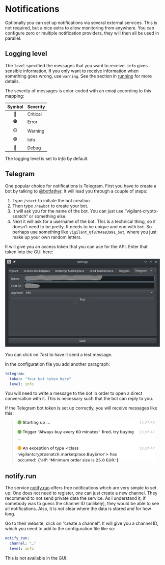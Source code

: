 # Notifications

Optionally you can set up notifications via several external services. This is not required, but a nice extra to allow monitoring from anywhere. You can configure zero or multiple notification providers, they will then all be used in parallel.

## Logging level

The `level` specified the messages that you want to receive. `info` gives sensible information, if you only want to receive information when something goes wrong, use `warning`. See the section in [running](../usage/general.md) for more details.

The severity of messages is color-coded with an emoji according to this mapping:

Symbol | Severity
:---: | :---
🔴 | Critical
🟠 | Error
🟡 | Warning
🟢 | Info
🔵 | Debug

The logging level is set to *Info* by default.

## Telegram

One popular choice for notifications is Telegram. First you have to create a bot by talking to [@botfather](https://t.me/botfather). It will lead you through a couple of steps:

1. Type `/start` to initiate the bot creation.
2. Then type `/newbot` to create your bot.
3. It will ask you for the name of the bot. You can just use “vigilant-crypto-snatch” or something else.
4. Next it will ask for a username of the bot. This is a technical thing, so it doesn't need to be pretty. It needs to be unique and end with `bot`. So perhaps use something like `vigilant_0f8704a83991_bot`, where you just make up your own random letters.

It will give you an access token that you can use for the API. Enter that token into the GUI here:

![](qtgui-08.png)

You can click on *Test* to have it send a test message.

In the configuration file you add another paragraph:

```yaml
telegram:
  token: "Your bot token here"
  level: info
```

You will need to write a message to the bot in order to open a direct conversation with it. This is necessary such that the bot can reply to you.

If the Telegram bot token is set up correctly, you will receive messages like this:

> ![](telegram-output.png)

## notify.run

The service [notify.run](https://notify.run/) offers free notifications which are very simple to set up. One does not need to register, one can just create a new channel. They recommend to not send private data the service. As I understand it, if somebody was to guess the channel ID (unlikely), they would be able to see all notifications. Also, it is not clear where the data is stored and for how long. 

Go to their website, click on “create a channel”. It will give you a channel ID, which you need to add to the configuration file like so:

```yml
notify_run:
  channel: "…"
  level: info
```

This is not available in the GUI.